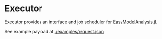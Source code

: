 # Executor
Executor provides an interface and job scheduler for [EasyModelAnalysis.jl](https://github.com/SciML/EasyModelAnalysis.jl). 

See example payload at [./examples/request.json](./examples/request.json)
